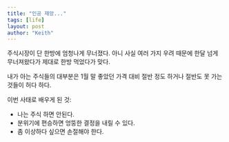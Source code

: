 ```yaml
---
title: "인공 재앙..."
tags: [life]
layout: post
author: "Keith"
---
```


주식시장이 단 한방에 엄청나게 무너졌다. 아니 사실 여러 가지 우려 때문에 한달 넘게 무너져왔다가 제대로 한방 먹었다가 맞다.

내가 아는 주식들의 대부분은 1월 말 좋았던 가격 대비 절반 정도 하거나 절반도 못 가는 것들이 허다 하다.

이번 사태로 배우게 된 것:
- 나는 주식 하면 안된다.
- 분위기에 편승하면 엉뚱한 결정을 내릴 수 있다.
- 좀 이상하다 싶으면 손절해야 한다.
